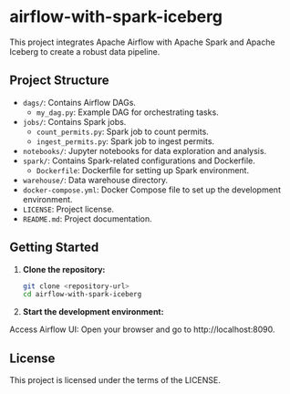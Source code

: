 # airflow-with-spark-iceberg

This project integrates Apache Airflow with Apache Spark and Apache Iceberg to create a robust data pipeline.

## Project Structure

- `dags/`: Contains Airflow DAGs.
  - `my_dag.py`: Example DAG for orchestrating tasks.
- `jobs/`: Contains Spark jobs.
  - `count_permits.py`: Spark job to count permits.
  - `ingest_permits.py`: Spark job to ingest permits.
- `notebooks/`: Jupyter notebooks for data exploration and analysis.
- `spark/`: Contains Spark-related configurations and Dockerfile.
  - `Dockerfile`: Dockerfile for setting up Spark environment.
- `warehouse/`: Data warehouse directory.
- `docker-compose.yml`: Docker Compose file to set up the development environment.
- `LICENSE`: Project license.
- `README.md`: Project documentation.

## Getting Started

1. **Clone the repository:**
   ```sh
   git clone <repository-url>
   cd airflow-with-spark-iceberg

2. **Start the development environment:**

Access Airflow UI: Open your browser and go to http://localhost:8090.

## License
This project is licensed under the terms of the LICENSE.